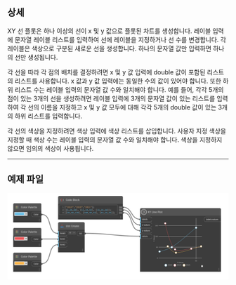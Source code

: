 ## 상세

XY 선 플롯은 하나 이상의 선이 x 및 y 값으로 플롯된 차트를 생성합니다. 레이블 입력에 문자열 레이블 리스트를 입력하여 선에 레이블을 지정하거나 선 수를 변경합니다. 각 레이블은 색상으로 구분된 새로운 선을 생성합니다. 하나의 문자열 값만 입력하면 하나의 선만 생성됩니다.

각 선을 따라 각 점의 배치를 결정하려면 x 및 y 값 입력에 double 값이 포함된 리스트의 리스트를 사용합니다. x 값과 y 값 입력에는 동일한 수의 값이 있어야 합니다. 또한 하위 리스트 수는 레이블 입력의 문자열 값 수와 일치해야 합니다.
예를 들어, 각각 5개의 점이 있는 3개의 선을 생성하려면 레이블 입력에 3개의 문자열 값이 있는 리스트를 입력하여 각 선의 이름을 지정하고 x 및 y 값 모두에 대해 각각 5개의 double 값이 있는 3개의 하위 리스트를 입력합니다.

각 선의 색상을 지정하려면 색상 입력에 색상 리스트를 삽입합니다. 사용자 지정 색상을 지정할 때 색상 수는 레이블 입력의 문자열 값 수와 일치해야 합니다. 색상을 지정하지 않으면 임의의 색상이 사용됩니다.

___
## 예제 파일

![XY Line Plot](./CoreNodeModelsWpf.Charts.XYLineChartNodeModel_img.jpg)

